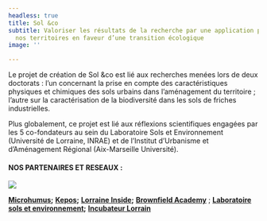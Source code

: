 ```yaml
---
headless: true
title: Sol &co
subtitle: Valoriser les résultats de la recherche par une application pratique sur
  nos territoires en faveur d’une transition écologique
image: ''

---
```

Le projet de création de Sol &co est lié aux recherches menées lors de deux doctorats : l’un concernant la prise en compte des caractéristiques physiques et chimiques des sols urbains dans l’aménagement du territoire ; l’autre sur la caractérisation de la biodiversité dans les sols de friches industrielles.

Plus globalement, ce projet est lié aux réflexions scientifiques engagées par les 5 co-fondateurs au sein du Laboratoire Sols et Environnement (Université de Lorraine, INRAE) et de l’Institut d’Urbanisme et d’Aménagement Régional (Aix-Marseille Université).

#### **NOS PARTENAIRES ET RESEAUX :**

![](/uploads/logos.png)

[**Microhumus**](https://www.microhumus.eu/)**;** [**Kepos**](www.kepos.fr)**;** [**Lorraine Inside**]( www.lorraine-inside.com)**;** [**Brownfield Academy**]( www.brownfieldacademy.org) ; [**Laboratoire sols et environnement**](www.lse.univ-lorraine.fr)**;** [**Incubateur Lorrain**](www.incubateurlorrain.org)